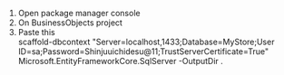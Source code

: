 1. Open package manager console
2. On BusinessObjects project
3. Paste this 
   <br/>
   scaffold-dbcontext "Server=localhost,1433;Database=MyStore;User ID=sa;Password=Shinjuuichidesu@11;TrustServerCertificate=True" Microsoft.EntityFrameworkCore.SqlServer -OutputDir .
